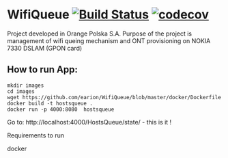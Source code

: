 # WifiQueue [![Build Status](https://travis-ci.org/earion/WifiQueue.svg?branch=master)](https://travis-ci.org/earion/WifiQueue) [![codecov](https://codecov.io/gh/earion/WifiQueue/branch/master/graph/badge.svg)](https://codecov.io/gh/earion/WifiQueue)

Project developed in Orange Polska S.A.
Purpose of the project is management of wifi queing mechanism and ONT provisioning on NOKIA 7330 DSLAM (GPON card)

## How to run App:

    mkdir images
    cd images
    wget https://github.com/earion/WifiQueue/blob/master/docker/Dockerfile
    docker build -t hostsqueue .
    docker run -p 4000:8080  hostsqueue

Go to: http://localhost:4000/HostsQueue/state/ - this is it !





Requirements to run

docker 
